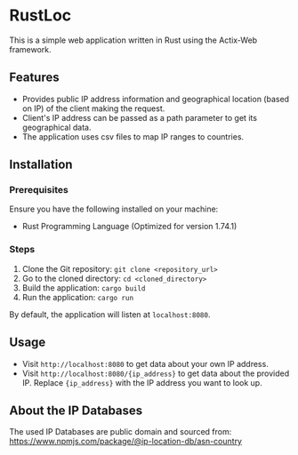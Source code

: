 # RustLoc

This is a simple web application written in Rust using the Actix-Web framework.

## Features

* Provides public IP address information and geographical location (based on IP) of the client making the request.
* Client's IP address can be passed as a path parameter to get its geographical data.
* The application uses csv files to map IP ranges to countries.

## Installation

### Prerequisites

Ensure you have the following installed on your machine:
* Rust Programming Language (Optimized for version 1.74.1)

### Steps

1. Clone the Git repository: `git clone <repository_url>`
2. Go to the cloned directory: `cd <cloned_directory>`
3. Build the application: `cargo build`
4. Run the application: `cargo run`

By default, the application will listen at `localhost:8080`.

## Usage

* Visit `http://localhost:8080` to get data about your own IP address.
* Visit `http://localhost:8080/{ip_address}` to get data about the provided IP. Replace `{ip_address}` with the IP address you want to look up.

## About the IP Databases
The used IP Databases are public domain and sourced from:
https://www.npmjs.com/package/@ip-location-db/asn-country
